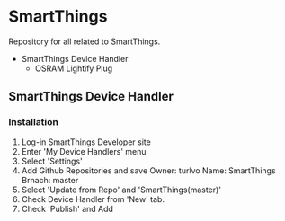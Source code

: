 # SmartThings

Repository for all related to SmartThings.
- SmartThings Device Handler
  - OSRAM Lightify Plug
  
## SmartThings Device Handler
### Installation
  1. Log-in SmartThings Developer site
  2. Enter 'My Device Handlers' menu
  3. Select 'Settings'
  4. Add Github Repositories and save
    Owner: turlvo
    Name: SmartThings
    Brnach: master
  5. Select 'Update from Repo' and 'SmartThings(master)'
  6. Check Device Handler from 'New' tab.
  7. Check 'Publish' and Add
  
  

  
